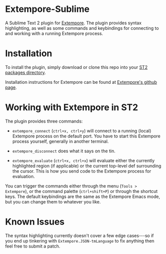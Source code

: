 # Extempore-Sublime

A Sublime Text 2 plugin for
[Extempore](https://github.com/digego/extempore).  The plugin provides
syntax highlighting, as well as some commands and keybindings for
connecting to and working with a running Extempore process.

# Installation

To install the plugin, simply download or clone this repo into your
[ST2 packages directory](http://docs.sublimetext.info/en/latest/basic_concepts.html#the-packages-directory).

Installation instructions for Extempore can be found at
[Extempore's github page](https://github.com/digego/extempore).

# Working with Extempore in ST2

The plugin provides three commands:

- `extempore_connect` (`ctrl+x, ctrl+y`) will connect to a running
  (local) Extempore process on the default port. You have to start
  this Extempore process yourself, generally in another terminal.

- `extempore_disconnect` does what it says on the tin.

- `extempore_evaluate` (`ctrl+x, ctrl+x`) will evaluate either the
  currently highlighted region (if applicable) or the current
  top-level def surrounding the cursor. This is how you send code to
  the Extempore process for evaluation.

You can trigger the commands either through the menu (`Tools >
Extempore`), or the command palette (`ctrl+shift+P`) or through the
shortcut keys. The default keybindings are the same as the Extempore
Emacs mode, but you can change them to whatever you like.

# Known Issues

The syntax highlighting currently doesn't cover a few edge cases---so
if you end up tinkering with `Extempore.JSON-tmLanguage` to fix
anything then feel free to submit a patch.
